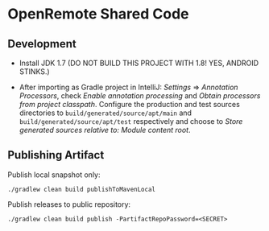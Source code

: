 # OpenRemote Shared Code

Development
---

* Install JDK 1.7 (DO NOT BUILD THIS PROJECT WITH 1.8! YES, ANDROID STINKS.)

* After importing as Gradle project in IntelliJ: *Settings* => *Annotation Processors*, check *Enable annotation processing* and *Obtain processors from project classpath*. Configure the production and test sources directories to `build/generated/source/apt/main` and `build/generated/source/apt/test` respectively and choose to *Store generated sources relative to: Module content root*.

Publishing Artifact
---

Publish local snapshot only:

    ./gradlew clean build publishToMavenLocal

Publish releases to public repository:

    ./gradlew clean build publish -PartifactRepoPassword=<SECRET>
